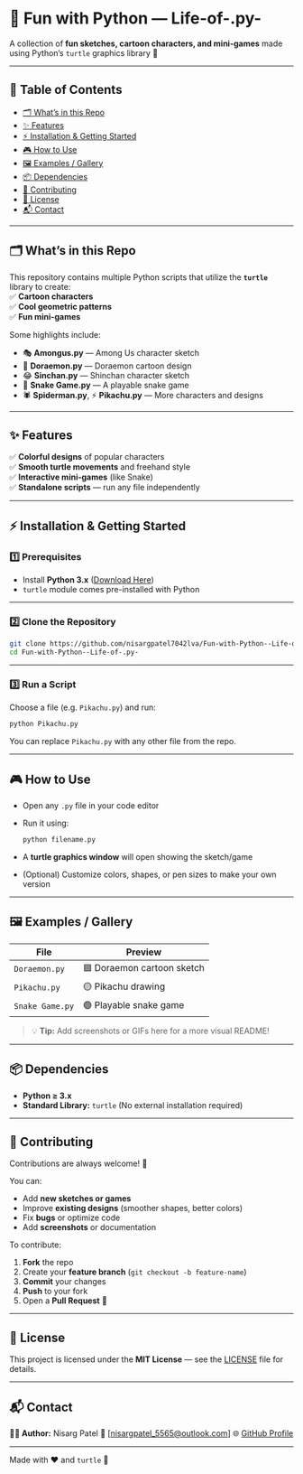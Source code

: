 # 🐢 Fun with Python — Life-of-.py-

A collection of **fun sketches, cartoon characters, and mini-games** made using Python’s `turtle` graphics library 🎨  

---

## 📖 Table of Contents  

- [🗂️ What’s in this Repo](#️-whats-in-this-repo)  
- [✨ Features](#-features)  
- [⚡ Installation & Getting Started](#-installation--getting-started)  
- [🎮 How to Use](#-how-to-use)  
- [🖼️ Examples / Gallery](#-examples--gallery)  
- [📦 Dependencies](#-dependencies)  
- [🤝 Contributing](#-contributing)  
- [📜 License](#-license)  
- [📬 Contact](#-contact)  

---

## 🗂️ What’s in this Repo  

This repository contains multiple Python scripts that utilize the **`turtle`** library to create:  
✅ **Cartoon characters**  
✅ **Cool geometric patterns**  
✅ **Fun mini-games**  

Some highlights include:  

- 🎭 **Amongus.py** — Among Us character sketch  
- 🤖 **Doraemon.py** — Doraemon cartoon design  
- 😂 **Sinchan.py** — Shinchan character sketch  
- 🐍 **Snake Game.py** — A playable snake game  
- 🕷️ **Spiderman.py**, ⚡ **Pikachu.py** — More characters and designs  

---

## ✨ Features  

✅ **Colorful designs** of popular characters  
✅ **Smooth turtle movements** and freehand style  
✅ **Interactive mini-games** (like Snake)  
✅ **Standalone scripts** — run any file independently  

---

## ⚡ Installation & Getting Started  

### 1️⃣ Prerequisites  
- Install **Python 3.x** ([Download Here](https://www.python.org/))  
- `turtle` module comes pre-installed with Python  

---

### 2️⃣ Clone the Repository  
```bash
git clone https://github.com/nisargpatel7042lva/Fun-with-Python--Life-of-.py-
cd Fun-with-Python--Life-of-.py-
````

---

### 3️⃣ Run a Script

Choose a file (e.g. `Pikachu.py`) and run:

```bash
python Pikachu.py
```

You can replace `Pikachu.py` with any other file from the repo.

---

## 🎮 How to Use

* Open any `.py` file in your code editor
* Run it using:

  ```bash
  python filename.py
  ```
* A **turtle graphics window** will open showing the sketch/game
* (Optional) Customize colors, shapes, or pen sizes to make your own version

---

## 🖼️ Examples / Gallery

| File            | Preview                    |
| --------------- | -------------------------- |
| `Doraemon.py`   | 🟦 Doraemon cartoon sketch |
| `Pikachu.py`    | 🟡 Pikachu drawing         |
| `Snake Game.py` | 🟢 Playable snake game     |

> 💡 **Tip:** Add screenshots or GIFs here for a more visual README!

---

## 📦 Dependencies

* **Python ≥ 3.x**
* **Standard Library:** `turtle` (No external installation required)

---

## 🤝 Contributing

Contributions are always welcome! 🎉

You can:

* Add **new sketches or games**
* Improve **existing designs** (smoother shapes, better colors)
* Fix **bugs** or optimize code
* Add **screenshots** or documentation

To contribute:

1. **Fork** the repo
2. Create your **feature branch** (`git checkout -b feature-name`)
3. **Commit** your changes
4. **Push** to your fork
5. Open a **Pull Request** 🎯

---

## 📜 License

This project is licensed under the **MIT License** — see the [LICENSE](LICENSE) file for details.

---

## 📬 Contact

**👨‍💻 Author:** Nisarg Patel
📧 \[nisargpatel_5565@outlook.com]
🌐 [GitHub Profile](https://github.com/nisargpatel7042lva)

---

Made with ❤️ and `turtle` 🐢

